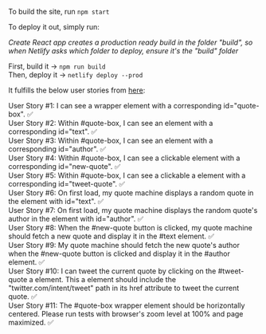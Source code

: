 To build the site, run `npm start`


To deploy it out, simply run: 

*Create React app creates a production ready build in the folder "build", so when Netlify asks which folder to deploy, ensure it's the "build" folder*

First, build it -> `npm run build`  
Then, deploy it -> `netlify deploy --prod`

It fulfills the below user stories from [here](https://www.freecodecamp.org/learn/front-end-libraries/front-end-libraries-projects/build-a-random-quote-machine):

User Story #1: I can see a wrapper element with a corresponding id="quote-box". ✅  
User Story #2: Within #quote-box, I can see an element with a corresponding id="text". ✅     
User Story #3: Within #quote-box, I can see an element with a corresponding id="author". ✅   
User Story #4: Within #quote-box, I can see a clickable element with a corresponding id="new-quote". ✅   
User Story #5: Within #quote-box, I can see a clickable a element with a corresponding id="tweet-quote". ✅   
User Story #6: On first load, my quote machine displays a random quote in the element with id="text". ✅  
User Story #7: On first load, my quote machine displays the random quote's author in the element with id="author". ✅  
User Story #8: When the #new-quote button is clicked, my quote machine should fetch a new quote and display it in the #text element. ✅  
User Story #9: My quote machine should fetch the new quote's author when the #new-quote button is clicked and display it in the #author element. ✅  
User Story #10: I can tweet the current quote by clicking on the #tweet-quote a element. This a element should include the "twitter.com/intent/tweet" path in its href attribute to tweet the current quote. ✅  
User Story #11: The #quote-box wrapper element should be horizontally centered. Please run tests with browser's zoom level at 100% and page maximized. ✅  
